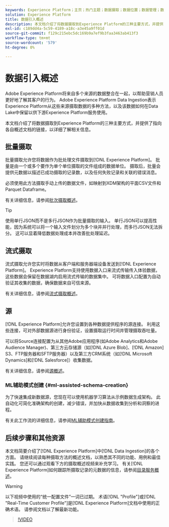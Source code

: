 ```yaml
---
keywords: Experience Platform；主页；热门主题；数据摄取；数据位置；数据管理；数据管理；谱系；谱系；批次；批次；摄取的数据
solution: Experience Platform
title: 数据引入概述
description: 本文档介绍了将数据摄取到Experience Platform的三种主要方式，并提供了指向各自概述文档的链接，以详细了解相关信息。
exl-id: c189dd4a-5c59-4189-a18c-a3e45a9ff01d
source-git-commit: f129c215ebc5dc169b9a7ef9b3faa3463ab413f3
workflow-type: tm+mt
source-wordcount: '579'
ht-degree: 0%

---
```


# 数据引入概述

Adobe Experience Platform将来自多个来源的数据整合在一起，以帮助营销人员更好地了解其客户的行为。 Adobe Experience Platform Data Ingestion表示Experience Platform从这些来源摄取数据的多种方法，以及该数据如何在Data Lake中保留以供下游Experience Platform服务使用。

本文档介绍了将数据摄取到Experience Platform的三种主要方式，并提供了指向各自概述文档的链接，以详细了解相关信息。

## 批量摄取

批量摄取允许您将数据作为批处理文件摄取到[!DNL Experience Platform]。 批量是由一个或多个要作为单个单位摄取的文件组成的数据单位。 摄取后，批量会提供元数据以描述已成功摄取的记录数，以及任何失败记录和关联的错误消息。

必须使用此方法摄取手动上传的数据文件，如映射到XDM架构的平面CSV文件和Parquet Dataframe。

有关详细信息，请参阅[批次摄取概述](./batch-ingestion/overview.md)。

>[!TIP]
>
>使用单行JSON而不是多行JSON作为批量摄取的输入。 单行JSON可以提高性能，因为系统可以将一个输入文件划分为多个块并并行处理，而多行JSON无法拆分。 这可以显着降低数据处理成本并改善批处理延迟。

## 流式摄取

流式摄取允许您实时将数据从客户端和服务器端设备发送到[!DNL Experience Platform]。 Experience Platform支持使用数据入口来流式传输传入体验数据，这些数据会保留在数据湖内启用流式传输的数据集中。 可将数据入口配置为自动验证其收集的数据，确保数据来自可信来源。

有关详细信息，请参阅[流式摄取概述](./streaming-ingestion/overview.md)。

## 源

[!DNL Experience Platform]允许您设置到各种数据提供程序的源连接。 利用这些连接，可对外部数据源进行身份验证，设置摄取运行时间并管理摄取吞吐量。

可以将Source连接配置为从其他Adobe应用程序(如Adobe Analytics和Adobe Audience Manager)、第三方云存储源（如[!DNL Azure Blob]、[!DNL Amazon] S3、FTP服务器和SFTP服务器）以及第三方CRM系统（如[!DNL Microsoft Dynamics]和[!DNL Salesforce]）收集数据。

有关详细信息，请参阅[源概述](../sources/home.md)。

### ML辅助模式创建 {#ml-assisted-schema-creation}

为了快速集成新数据源，您现在可以使用机器学习算法从示例数据生成架构。 此自动化可简化准确架构的创建，减少错误，并加快从数据收集到分析和洞察的进程。

有关此工作流的详细信息，请参阅[ML辅助模式创建指南](../xdm/ui/ml-assisted-schema-creation.md)。

## 后续步骤和其他资源

本文档简要介绍了[!DNL Experience Platform]中[!DNL Data Ingestion]的各个方面。 请继续阅读每种摄取方法的概述文档，以熟悉其不同的功能、用例和最佳实践。 您还可以通过观看下方的摄取概述视频来补充学习。 有关[!DNL Experience Platform]如何跟踪所摄取记录的元数据的信息，请参阅[目录服务概述](../catalog/home.md)。

>[!WARNING]
>
>以下视频中使用的“统一配置文件”一词已过期。 术语[!DNL "Profile"]或[!DNL "Real-Time Customer Profile"]是[!DNL Experience Platform]文档中使用的正确术语。 请参阅文档以了解最新功能。

>[!VIDEO](https://video.tv.adobe.com/v/27106?quality=12&learn=on)
